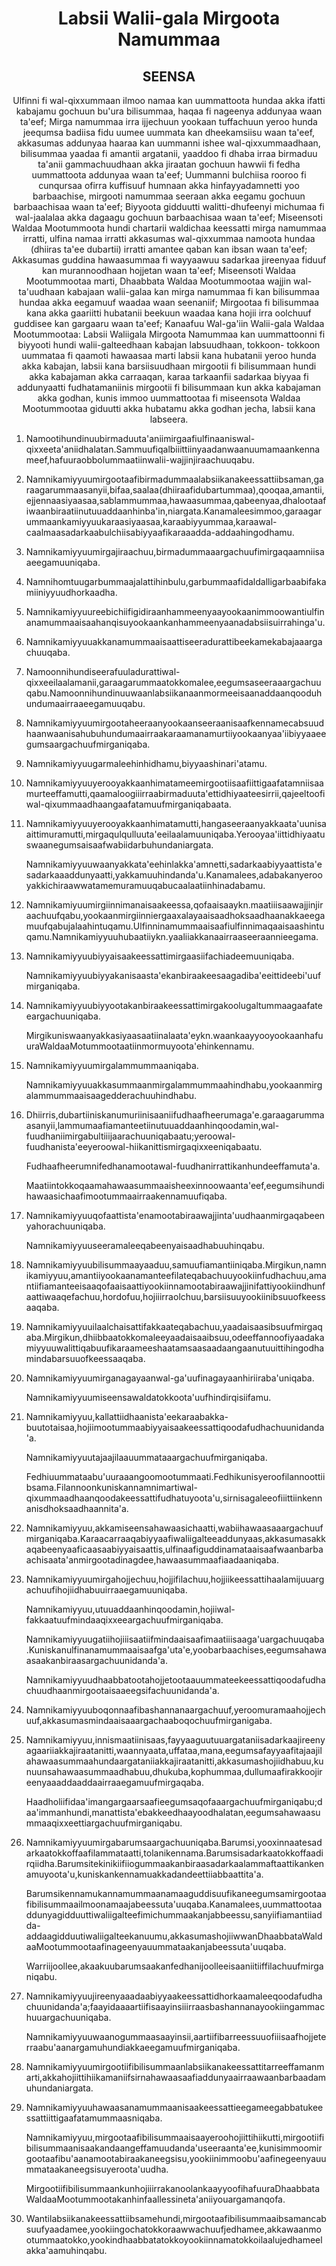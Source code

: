 <h1 align='center'>Labsii Walii-gala Mirgoota Namummaa</h1>
<h2 align='center'>SEENSA</h2>
<p align='center'>Ulfinni fi wal-qixxummaan ilmoo namaa kan uummattoota hundaa akka ifatti kabajamu gochuun bu'ura bilisummaa, haqaa fi nageenya addunyaa waan ta'eef;
Mirga namummaa irra ijjechuun yookaan tuffachuun yeroo hunda jeequmsa badiisa fidu uumee uummata kan dheekamsiisu waan ta'eef, akkasumas addunyaa haaraa kan uummanni ishee wal-qixxummaadhaan, bilisummaa yaadaa fi amantii argatanii, yaaddoo fi dhaba irraa birmaduu ta'anii gammachuudhaan akka jiraatan gochuun hawwii fi fedha uummattoota addunyaa waan ta'eef;
Uummanni bulchiisa rooroo fi cunqursaa ofirra kuffisuuf humnaan akka hinfayyadamnetti yoo barbaachise, mirgooti namummaa seeraan akka eegamu gochuun barbaachisaa waan ta'eef;
Biyyoota gidduutti walitti-dhufeenyi michumaa fi wal-jaalalaa akka dagaagu gochuun barbaachisaa waan ta'eef;
Miseensoti Waldaa Mootummoota hundi chartarii waldichaa keessatti mirga namummaa irratti, ulfina namaa irratti akkasumas wal-qixxummaa namoota hundaa (dhiiras ta'ee dubartii) irratti amantee qaban kan ibsan waan ta'eef;
Akkasumas guddina hawaasummaa fi wayyaawuu sadarkaa jireenyaa fiduuf kan murannoodhaan hojjetan waan ta'eef;
Miseensoti Waldaa Mootummootaa marti, Dhaabbata Waldaa Mootummootaa wajjin wal-ta'uudhaan kabajaan walii-galaa kan mirga namummaa fi kan bilisummaa hundaa akka eegamuuf waadaa waan seenaniif;
Mirgootaa fi bilisummaa kana akka gaariitti hubatanii beekuun waadaa kana hojii irra oolchuuf guddisee kan gargaaru waan ta'eef;
Kanaafuu
Wal-ga'iin Walii-gala Waldaa Mootummootaa:
Labsii Waliigala Mirgoota Namummaa kan uummattoonni fi biyyooti hundi walii-galteedhaan kabajan labsuudhaan, tokkoon- tokkoon uummataa fi qaamoti hawaasaa marti labsii kana hubatanii yeroo hunda akka kabajan, labsii kana barsiisuudhaan mirgootii fi bilisummaan hundi akka kabajaman akka carraaqan, karaa tarkaanfii sadarkaa biyyaa fi addunyaatti fudhatamaniinis mirgootii fi bilisummaan kun akka kabajaman akka godhan, kunis immoo uummattootaa fi miseensota Waldaa Mootummootaa giduutti akka hubatamu akka godhan jecha, labsii kana labseera.</p>
<ol>
  <li>
    <p>Namootihundinuubirmaduuta'aniimirgaafiulfinaaniswal-qixxeeta'aniidhalatan.Sammuufiqalbiiittiinyaadanwaanuumamaankennameef,hafuuraobbolummaatiinwalii-wajjinjiraachuuqabu.</p>
  </li>
  <li>
    <p>Namnikamiyyuumirgootaafibirmadummaalabsiikanakeessattiibsaman,garaagarummaasanyii,bifaa,saalaa(dhiiraafidubartummaa),qooqaa,amantii,ejjennaasiyaasaa,sablammummaa,hawaasummaa,qabeenyaa,dhalootaafiwaanbiraatiinutuuaddaanhinba'in,niargata.Kanamaleesimmoo,garaagarummaankamiyyuukaraasiyaasaa,karaabiyyummaa,karaawal-caalmaasadarkaabulchiisabiyyaafikaraaadda-addaahingodhamu.</p>
  </li>
  <li>
    <p>Namnikamiyyuumirgajiraachuu,birmadummaaargachuufimirgaqaamniisaaeegamuuniqaba.</p>
  </li>
  <li>
    <p>Namnihomtuugarbummaajalattihinbulu,garbummaafidaldalligarbaabifakamiiniyyuudhorkaadha.</p>
  </li>
  <li>
    <p>Namnikamiyyuureebichiifigidiraanhammeenyaayookaanimmoowantiulfinanamummaaisaahanqisuyookaankanhammeenyaanadabsiisuirrahinga'u.</p>
  </li>
  <li>
    <p>Namnikamiyyuuakkanamummaaisaattiseeradurattibeekamekabajaaargachuuqaba.</p>
  </li>
  <li>
    <p>Namoonnihundiseerafuuladurattiwal-qixxeeilaalamanii,garaagarummaatokkomalee,eegumsaseeraaargachuuqabu.Namoonnihundinuuwaanlabsiikanaanmormeeisaanaddaanqooduhundumaairraaeegamuuqabu.</p>
  </li>
  <li>
    <p>Namnikamiyyuumirgootaheeraanyookaanseeraanisaafkennamecabsuudhaanwaanisahubuhundumaairraakaraamanamurtiiyookaanyaa'iibiyyaaeegumsaargachuufmirganiqaba.</p>
  </li>
  <li>
    <p>Namnikamiyyuugarmaleehinhidhamu,biyyaashinari'atamu.</p>
  </li>
  <li>
    <p>Namnikamiyyuuyerooyakkaanhimatameemirgootiisaafiittigaafatamniisaamurteeffamutti,qaamaloogiiirraabirmaduuta'ettidhiyaateesirrii,qajeeltoofiwal-qixummaadhaangaafatamuufmirganiqabaata.</p>
  </li>
  <li>
    <p>Namnikamiyyuuyerooyakkaanhimatamutti,hangaseeraanyakkaata'uunisaaittimuramutti,mirgaqulqulluuta'eeilaalamuuniqaba.Yerooyaa'iittidhiyaatuswaanegumsaisaafwabiidarbuhundaniargata.</p>
    <p>Namnikamiyyuuwaanyakkata'eehinlakka'amnetti,sadarkaabiyyaattista'esadarkaaaddunyaatti,yakkamuuhindanda'u.Kanamalees,adabakanyerooyakkichiraawwatamemuramuuqabucaalaatiinhinadabamu.</p>
  </li>
  <li>
    <p>Namnikamiyuumirgiinnimanaisaakeessa,qofaaisaaykn.maatiiisaawajjinjiraachuufqabu,yookaanmirgiinniergaaxalayaaisaadhoksaadhaanakkaeegamuufqabujalaahintuqamu.Ulfinninamummaaisaafiulfinnimaqaaisaashintuqamu.Namnikamiyyuuhubaatiiykn.yaaliiakkanaairraaseeraannieegama.</p>
  </li>
  <li>
    <p>Namnikamiyyuubiyyaisaakeessattimirgaasiifachiadeemuuniqaba.</p>
    <p>Namnikamiyyuubiyyakanisaasta'ekanbiraakeesaagadiba'eeittideebi'uufmirganiqaba.</p>
  </li>
  <li>
    <p>Namnikamiyyuubiyyootakanbiraakeessattimirgakoolugaltummaagaafateeargachuuniqaba.</p>
    <p>Mirgikuniswaanyakkasiyaasaatiinalaata'eykn.waankaayyooyookaanhafuuraWaldaaMotummootaatiinmormuyoota'ehinkennamu.</p>
  </li>
  <li>
    <p>Namnikamiyyuumirgalammummaaniqaba.</p>
    <p>Namnikamiyyuuakkasummaanmirgalammummaahindhabu,yookaanmirgalammummaaisaagedderachuuhindhabu.</p>
  </li>
  <li>
    <p>Dhiirris,dubartiiniskanumuriinisaaniifudhaafheerumaga'e.garaagarummaasanyii,lammumaafiamanteetiinutuuaddaanhinqoodamin,wal-fuudhaniimirgabultiiijaarachuuniqabaatu;yeroowal-fuudhanista'eeyeroowal-hiikanittismirgaqixxeeniqabaatu.</p>
    <p>Fudhaafheerumnifedhanamootawal-fuudhanirrattikanhundeeffamuta'a.</p>
    <p>Maatiintokkoqaamahawaasummaaisheexinnoowaanta'eef,eegumsihundihawaasichaafimootummaairraakennamuufiqaba.</p>
  </li>
  <li>
    <p>Namnikamiyyuuqofaattista'enamootabiraawajjinta'uudhaanmirgaqabeenyahorachuuniqaba.</p>
    <p>Namnikamiyyuuseeramaleeqabeenyaisaadhabuuhinqabu.</p>
  </li>
  <li>
    <p>Namnikamiyyuubilisummaayaaduu,samuufiamantiiniqaba.Mirgikun,namnikamiyyuu,amantiiyookaanamanteefilateqabachuuyookiinfudhachuu,amantiifiamanteeisaaqofaaisaattiyookiinnamootabiraawajjinifattiyookiindhunfaattiwaaqefachuu,hordofuu,hojiiirraolchuu,barsiisuuyookiinibsuuofkeessaaqaba.</p>
  </li>
  <li>
    <p>Namnikamiyyuuilaalchaisattifakkaateqabachuu,yaadaisaasibsuufmirgaqaba.Mirgikun,dhiibbaatokkomaleeyaadaisaaibsuu,odeeffannoofiyaadakamiyyuuwalittiqabuufikaraameeshaatamsaasaadaangaanutuuittihingodhamindabarsuuofkeessaaqaba.</p>
  </li>
  <li>
    <p>Namnikamiyyuumirganagayaanwal-ga'uufinagayaanhiriiraba'uniqaba.</p>
    <p>Namnikamiyyuumiseensawaldatokkoota'uufhindirqisiifamu.</p>
  </li>
  <li>
    <p>Namnikamiyyuu,kallattiidhaanista'eekaraabakka-buutotaisaa,hojiimootummaabiyyaisaakeessattiqoodafudhachuunidanda'a.</p>
    <p>Namnikamiyyuutajaajilaauummataaargachuufmirganiqaba.</p>
    <p>Fedhiuummataabu'uuraaangoomootummaati.Fedhikunisyeroofilannoottiibsama.Filannoonkuniskannamnimartiwal-qixummaadhaanqoodakeessattifudhatuyoota'u,sirnisagaleeofiiittiinkennanisdhoksaadhaannita'a.</p>
  </li>
  <li>
    <p>Namnikamiyyuu,akkamiseensahawaasichaatti,wabiihawaasaaargachuufmirganiqaba.Karaacarraaqabiyyaafiwaliigalteeaddunyaas,akkasumasakkaqabeenyaaficaasaabiyyaisaattis,ulfinaafiguddinamataaisaafwaanbarbaachisaata'anmirgootadinagdee,hawaasummaafiaadaaniqaba.</p>
  </li>
  <li>
    <p>Namnikamiyyuumirgahojjechuu,hojjifilachuu,hojjiikeessattihaalamijuuargachuufihojiidhabuuirraaegamuuniqaba.</p>
    <p>Namnikamiyyuu,utuuaddaanhinqoodamin,hojiiwal-fakkaatuufmindaaqixxeeargachuufmirganiqaba.</p>
    <p>Namnikamiyyuugatiihojiiisaatiifmindaaisaafimaatiiisaaga'uargachuuqaba.Kuniskanulfinanamummaaisaafga'uta'e,yoobarbaachises,eegumsahawaasaakanbiraasargachuunidanda'a.</p>
    <p>Namnikamiyyuudhaabbatootahojjetootaauummateekeessattiqoodafudhachuudhaanmirgootaisaaeegsifachuunidanda'a.</p>
  </li>
  <li>
    <p>Namnikamiyyuuboqonnaafibashannanaargachuuf,yeroomuramaahojjechuuf,akkasumasmindaaisaaargachaaboqochuufmirganigaba.</p>
  </li>
  <li>
    <p>Namnikamiyyuu,innismaatiinisaas,fayyaaguutuuargataniisadarkaajireenyagaariiakkajiraatanitti,waannyaata,uffataa,mana,eegumsafayyaafitajaajilahawaasummaahundaargataniiakkajiraatanitti,akkasumashojiidhabuu,kunuunsahawaasummaadhabuu,dhukuba,kophummaa,dullumaafirakkoojireenyaaaddaaddaairraaegamuufmirgaqaba.</p>
    <p>Haadholiifidaa'imangargaarsaafieegumsaqofaaargachuufmirganiqabu;daa'immanhundi,manattista'ebakkeedhaayoodhalatan,eegumsahawaasummaaqixxeettiargachuufmirganiqabu.</p>
  </li>
  <li>
    <p>Namnikamiyyuumirgabarumsaargachuuniqaba.Barumsi,yooxinnaatesadarkaatokkoffaafilammataatti,tolanikennama.Barumsisadarkaatokkoffaadirqiidha.Barumsitekinikiifiiogummaakanbiraasadarkaalammaftaattikankenamuyoota'u,kuniskankennamuakkadandeettiiabbaattita'a.</p>
    <p>Barumsikennamukannamummaanamaaguddisuufikaneegumsamirgootaafibilisummaailmoonamaajabeessuta'uuqaba.Kanamalees,uummattootaaddunyagidduuttiwaliigalteefimichummaakanjabbeessu,sanyiifiamantiiadda-addaagidduutiwaliigalteekanuumu,akkasumashojiiwwanDhaabbataWaldaaMootummootaafinageenyauummataakanjabeessuta'uuqaba.</p>
    <p>Warriijoollee,akaakuubarumsaakanfedhanijoolleeisaaniitiiffilachuufmirganiqabu.</p>
  </li>
  <li>
    <p>Namnikamiyyuujireenyaaadaabiyyaakeessattidhorkaamaleeqoodafudhachuunidanda'a;faayidaaaartiifisaayinsiiirraasbashannanayookiingammachuuargachuuniqaba.</p>
    <p>Namnikamiyyuuwaanogummaasaayinsii,aartiifibarreessuuofiiisaafhojjeterraabu'aanargamuhundiakkaeegamuufmirganiqaba.</p>
  </li>
  <li>
    <p>Namnikamiyyuumirgootiifibilisummaanlabsiikanakeessattitarreeffamanmarti,akkahojiittihiikamaniifsirnahawaasaafiaddunyaairraawaanbarbaadamuhundaniargata.</p>
  </li>
  <li>
    <p>Namnikamiyyuuhawaasanamummaanisaakeessattieegameegabbatukeessattiittigaafatamummaasniqaba.</p>
    <p>Namnikamiyyuu,mirgootaafibilisummaaisaayeroohojiittihiikutti,mirgootiifibilisummaanisaakandaangeffamuudanda'useeraanta'ee,kunisimmoomirgootaafibu'aanamootabiraakaneegsisu,yookiinimmoobu'aafinegeenyauummataakaneegsisuyeroota'uudha.</p>
    <p>MirgootiifibilisummaankunhojiiirrakanoolankaayyoofihafuuraDhaabbataWaldaaMootummootakanhinfaallessineta'aniiyouargamanqofa.</p>
  </li>
  <li>
    <p>Wantilabsiikanakeessattiibsamehundi,mirgootaafibilisummaaibsamancabsuufyaadamee,yookiingochatokkoraawwachuufjedhamee,akkawaanmootummaatokko,yookindhaabbatatokkoyookiinnamatokkoilaalujedhameelakka'aamuhinqabu.</p>
  </li>
</ol>
